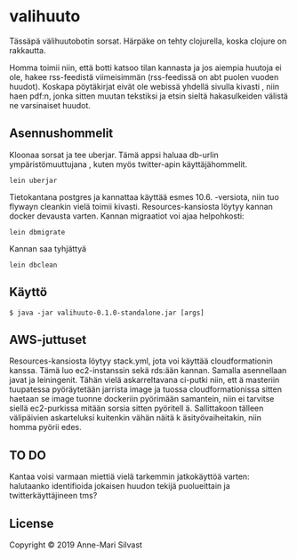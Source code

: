 # valihuuto
Tässäpä välihuutobotin sorsat. Härpäke on tehty clojurella, koska clojure on
 rakkautta. 

Homma toimii niin, että botti katsoo tilan kannasta ja jos aiempia huutoja ei
 ole, hakee rss-feedistä viimeisimmän (rss-feedissä on abt puolen vuoden
  huudot). Koskapa pöytäkirjat eivät ole webissä yhdellä sivulla kivasti
  , niin haen pdf:n, jonka sitten muutan tekstiksi ja etsin sieltä hakasulkeiden välistä ne varsinaiset huudot. 

## Asennushommelit
Kloonaa sorsat ja tee uberjar. Tämä appsi haluaa db-urlin ympäristömuuttujana
, kuten myös twitter-apin käyttäjähommelit.
 ``` 
lein uberjar
```
Tietokantana postgres ja kannattaa käyttää esmes 10.6. -versiota, niin tuo
 flywayn cleankin vielä toimii kivasti. Resources-kansiosta löytyy kannan docker
  devausta varten. Kannan migraatiot voi
  ajaa helpohkosti:

``` 
lein dbmigrate
```
Kannan saa tyhjättyä 

 ``` 
lein dbclean
```
    
## Käyttö


    $ java -jar valihuuto-0.1.0-standalone.jar [args]

## AWS-juttuset 

Resources-kansiosta löytyy stack.yml, jota voi käyttää cloudformationin
 kanssa. Tämä luo ec2-instanssin sekä rds:ään kannan. Samalla asennellaan
  javat ja leiningenit. Tähän vielä askarreltavana ci-putki niin, ett
  ä masteriin tuupatessa pyöräytetään jarrista image ja tuossa
   cloudformationissa
   sitten haetaan se image tuonne dockeriin pyörimään samantein, niin ei
    tarvitse siellä ec2-purkissa mitään sorsia sitten pyöritell
    ä. Sallittakoon tälleen välipäivien askarteluksi kuitenkin vähän näitä k
    äsityövaiheitakin, niin homma pyörii edes.

## TO DO

Kantaa voisi varmaan miettiä vielä tarkemmin jatkokäyttöä varten: halutaanko
 identifioida jokaisen huudon tekijä puolueittain ja twitterkäyttäjineen tms?


## License

Copyright © 2019 Anne-Mari Silvast
